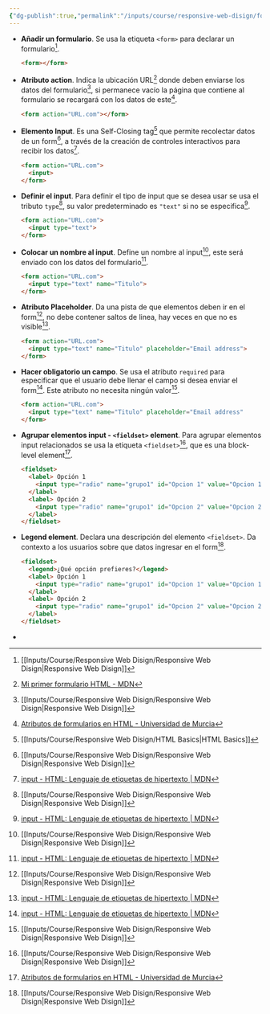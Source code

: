 ```yaml
---
{"dg-publish":true,"permalink":"/inputs/course/responsive-web-disign/forms-en-html/","tags":["programation","HTML"]}
---
```


[^1]: [[Inputs/Course/Responsive Web Disign/Responsive Web Disign\|Responsive Web Disign]]
[^2]: [Mi primer formulario HTML - MDN](https://developer.mozilla.org/es/docs/Learn/Forms/Your_first_form) 
[^3]: [Atributos de formularios en HTML - Universidad de Murcia](https://www.um.es/docencia/barzana/DAWEB/Formularios-HTML5.html)
[^4]: [[Inputs/Course/Responsive Web Disign/HTML Basics\|HTML Basics]]
[^5]: [input - HTML: Lenguaje de etiquetas de hipertexto | MDN](https://developer.mozilla.org/es/docs/Web/HTML/Element/input)

- **Añadir un formulario**. Se usa la etiqueta `<form>` para declarar un formulario[^1].
  ```HTML 
  <form></form>
   ```
- **Atributo action**. Indica la ubicación URL[^2] donde deben enviarse los datos del formulario[^1], si permanece vacío la página que contiene al formulario se recargará con los datos de este[^3].
  ```HTML 
  <form action="URL.com"></form>
   ```
- **Elemento Input**. Es una Self-Closing tag[^4] que permite recolectar datos de un form[^1], a través de la creación de controles interactivos para recibir los datos[^5].
  ```HTML 
  <form action="URL.com">
    <input>
  </form>
   ```
- **Definir el input**. Para definir el tipo de input que se desea usar se usa el tributo  `type`[^1], su valor predeterminado es `"text"` si no se especifica[^5].
  ```HTML 
  <form action="URL.com">
    <input type="text">
  </form>
   ```
- **Colocar un nombre al input**. Define un nombre al input[^1], este será enviado con los datos del formulario[^5].
  ```HTML 
  <form action="URL.com">
    <input type="text" name="Titulo">
  </form>
   ```
- **Atributo Placeholder**. Da una pista de que elementos deben ir en el form[^1], no debe contener saltos de linea, hay veces en que no es visible[^5].
  ```HTML 
  <form action="URL.com">
    <input type="text" name="Titulo" placeholder="Email address">
  </form>
   ```
- **Hacer obligatorio un campo**. Se usa el atributo `required` para especificar que el usuario debe llenar el campo si desea enviar el form[^5]. Este atributo no necesita ningún valor[^1].
  ```HTML 
  <form action="URL.com">
    <input type="text" name="Titulo" placeholder="Email address"     required>
  </form>
   ```
- **Agrupar elementos input - `<fieldset>` element**. Para agrupar elementos input relacionados se usa la etiqueta `<fieldset>`[^1], que es una block-level element[^3].
  ```HTML 
  <fieldset>
    <label> Opción 1
      <input type="radio" name="grupo1" id="Opcion 1" value="Opcion 1">
    </label>
    <label> Opción 2
      <input type="radio" name="grupo1" id="Opcion 2" value="Opcion 2">
    </label>
  </fieldset>
   ```
- **Legend element**. Declara una descripción del elemento `<fieldset>`. Da contexto a los usuarios sobre que datos ingresar en el form[^1].
  ```HTML 
  <fieldset>
    <legend>¿Qué opción prefieres?</legend>
    <label> Opción 1
      <input type="radio" name="grupo1" id="Opcion 1" value="Opcion 1">
    </label>
    <label> Opción 2
      <input type="radio" name="grupo1" id="Opcion 2" value="Opcion 2">
    </label>
  </fieldset>
   ```
- 
